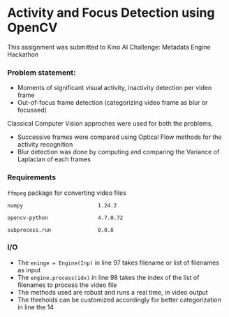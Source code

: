# Activity and Focus Detection using OpenCV
This assignment was submitted to Kino AI Challenge: Metadata Engine Hackathon

### Problem statement:
- Moments of significant visual activity, inactivity detection per video frame
- Out-of-focus frame detection (categorizing video frame as blur or focussed)

Classical Computer Vision approches were used for both the problems,
- Successive frames were compared using Optical Flow methods for the activity recognition
- Blur detection was done by computing and comparing the Variance of Laplacian of each frames

### Requirements
`ffmpeg` package for converting video files
```
numpy                        1.24.2
```
```
opencv-python                4.7.0.72
```
```
subprocess.run               0.0.8
```


### I/O 
- The `eninge = Engine(Inp)` in line 97 takes filename or list of filenames as input
- The `engine.process(idx)` in line 98 takes the index of the list of filenames to process the video file
- The methods used are robust and runs a real time, in video output
- The threholds can be customized accordingly for better categorization in line the 14
